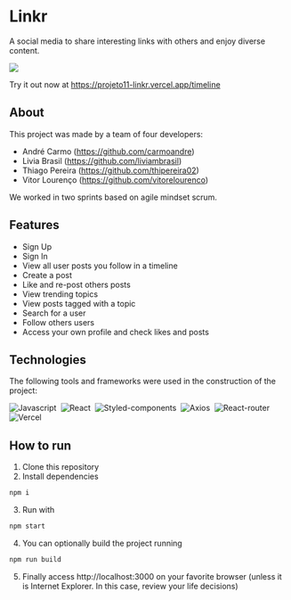 # Linkr

A social media to share interesting links with others and enjoy diverse content.

<img src="./public/assets/ezgif.com-gif-maker.gif" />

Try it out now at https://projeto11-linkr.vercel.app/timeline

## About

This project was made by a team of four developers:

- André Carmo (https://github.com/carmoandre)
- Livia Brasil (https://github.com/liviambrasil)
- Thiago Pereira (https://github.com/thipereira02)
- Vitor Lourenço (https://github.com/vitorelourenco)

We worked in two sprints based on agile mindset scrum.

## Features

- Sign Up
- Sign In
- View all user posts you follow in a timeline
- Create a post
- Like and re-post others posts
- View trending topics
- View posts tagged with a topic
- Search for a user
- Follow others users
- Access your own profile and check likes and posts

## Technologies
The following tools and frameworks were used in the construction of the project:<br>

  ![Javascript](https://img.shields.io/badge/JavaScript-F7DF1E?style=for-the-badge&logo=javascript&logoColor=black)&nbsp;
  ![React](https://img.shields.io/badge/React-20232A?style=for-the-badge&logo=react&logoColor=61DAFB)&nbsp;
  ![Styled-components](https://img.shields.io/badge/styled--components-DB7093?style=for-the-badge&logo=styled-components&logoColor=white)&nbsp;
  ![Axios](https://img.shields.io/badge/Axios-007EC6?style=for-the-badge)&nbsp;
  ![React-router](https://img.shields.io/badge/React_Router-CA4245?style=for-the-badge&logo=react-router&logoColor=white)&nbsp;
  ![Vercel](https://img.shields.io/badge/Vercel-000000?style=for-the-badge&logo=vercel&logoColor=white)&nbsp;
  
## How to run

1. Clone this repository
2. Install dependencies
```bash
npm i
```
3. Run with
```bash
npm start
```
4. You can optionally build the project running
```bash
npm run build
```
5. Finally access http://localhost:3000 on your favorite browser (unless it is Internet Explorer. In this case, review your life decisions)